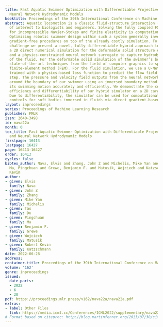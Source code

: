 ```yaml
---
title: Fast Aquatic Swimmer Optimization with Differentiable Projective Dynamics and
  Neural Network Hydrodynamic Models
booktitle: Proceedings of the 39th International Conference on Machine Learning
abstract: Aquatic locomotion is a classic fluid-structure interaction (FSI) problem
  of interest to biologists and engineers. Solving the fully coupled FSI equations
  for incompressible Navier-Stokes and finite elasticity is computationally expensive.
  Optimizing robotic swimmer design within such a system generally involves cumbersome,
  gradient-free procedures on top of the already costly simulation. To address this
  challenge we present a novel, fully differentiable hybrid approach to FSI that combines
  a 2D direct numerical simulation for the deformable solid structure of the swimmer
  and a physics-constrained neural network surrogate to capture hydrodynamic effects
  of the fluid. For the deformable solid simulation of the swimmer’s body, we use
  state-of-the-art techniques from the field of computer graphics to speed up the
  finite-element method (FEM). For the fluid simulation, we use a U-Net architecture
  trained with a physics-based loss function to predict the flow field at each time
  step. The pressure and velocity field outputs from the neural network are sampled
  around the boundary of our swimmer using an immersed boundary method (IBM) to compute
  its swimming motion accurately and efficiently. We demonstrate the computational
  efficiency and differentiability of our hybrid simulator on a 2D carangiform swimmer.
  Due to differentiability, the simulator can be used for computational design of
  controls for soft bodies immersed in fluids via direct gradient-based optimization.
layout: inproceedings
series: Proceedings of Machine Learning Research
publisher: PMLR
issn: 2640-3498
id: nava22a
month: 0
tex_title: Fast Aquatic Swimmer Optimization with Differentiable Projective Dynamics
  and Neural Network Hydrodynamic Models
firstpage: 16413
lastpage: 16427
page: 16413-16427
order: 16413
cycles: false
bibtex_author: Nava, Elvis and Zhang, John Z and Michelis, Mike Yan and Du, Tao and
  Ma, Pingchuan and Grewe, Benjamin F. and Matusik, Wojciech and Katzschmann, Robert
  Kevin
author:
- given: Elvis
  family: Nava
- given: John Z
  family: Zhang
- given: Mike Yan
  family: Michelis
- given: Tao
  family: Du
- given: Pingchuan
  family: Ma
- given: Benjamin F.
  family: Grewe
- given: Wojciech
  family: Matusik
- given: Robert Kevin
  family: Katzschmann
date: 2022-06-28
address:
container-title: Proceedings of the 39th International Conference on Machine Learning
volume: '162'
genre: inproceedings
issued:
  date-parts:
  - 2022
  - 6
  - 28
pdf: https://proceedings.mlr.press/v162/nava22a/nava22a.pdf
extras:
- label: Other Files
  link: https://media.icml.cc/Conferences/ICML2022/supplementary/nava22a-supp.zip
# Format based on citeproc: http://blog.martinfenner.org/2013/07/30/citeproc-yaml-for-bibliographies/
---
```

